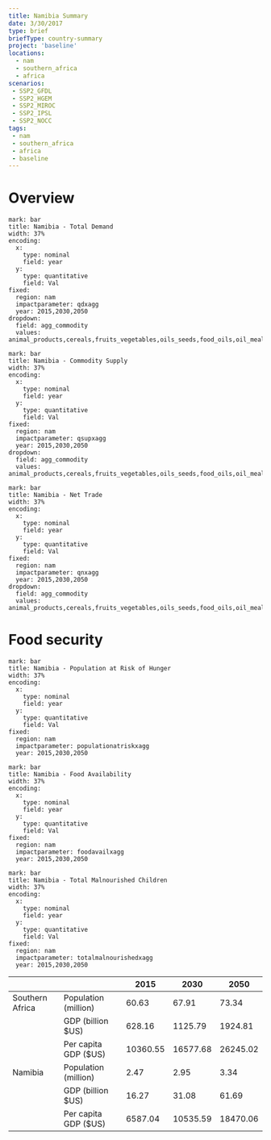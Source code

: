 ```yaml
---
title: Namibia Summary
date: 3/30/2017
type: brief
briefType: country-summary
project: 'baseline'
locations:
  - nam
  - southern_africa
  - africa
scenarios:
 - SSP2_GFDL
 - SSP2_HGEM
 - SSP2_MIROC
 - SSP2_IPSL
 - SSP2_NOCC
tags:
 - nam
 - southern_africa
 - africa
 - baseline
---
```

# Overview 

```chart
mark: bar
title: Namibia - Total Demand
width: 37%
encoding:
  x:
    type: nominal
    field: year
  y:
    type: quantitative
    field: Val
fixed:
  region: nam
  impactparameter: qdxagg
  year: 2015,2030,2050
dropdown:
  field: agg_commodity
  values: animal_products,cereals,fruits_vegetables,oils_seeds,food_oils,oil_meals,other,pulses,roots_tubers,sugar
```

```chart
mark: bar
title: Namibia - Commodity Supply
width: 37%
encoding:
  x:
    type: nominal
    field: year
  y:
    type: quantitative
    field: Val
fixed:
  region: nam
  impactparameter: qsupxagg
  year: 2015,2030,2050
dropdown:
  field: agg_commodity
  values: animal_products,cereals,fruits_vegetables,oils_seeds,food_oils,oil_meals,other,pulses,roots_tubers,sugar
```

```chart
mark: bar
title: Namibia - Net Trade
width: 37%
encoding:
  x:
    type: nominal
    field: year
  y:
    type: quantitative
    field: Val
fixed:
  region: nam
  impactparameter: qnxagg
  year: 2015,2030,2050
dropdown:
  field: agg_commodity
  values: animal_products,cereals,fruits_vegetables,oils_seeds,food_oils,oil_meals,other,pulses,roots_tubers,sugar
```

# Food security

```chart
mark: bar
title: Namibia - Population at Risk of Hunger
width: 37%
encoding:
  x:
    type: nominal
    field: year
  y:
    type: quantitative
    field: Val
fixed:
  region: nam
  impactparameter: populationatriskxagg
  year: 2015,2030,2050
```

```chart
mark: bar
title: Namibia - Food Availability
width: 37%
encoding:
  x:
    type: nominal
    field: year
  y:
    type: quantitative
    field: Val
fixed:
  region: nam
  impactparameter: foodavailxagg
  year: 2015,2030,2050
```

```chart
mark: bar
title: Namibia - Total Malnourished Children
width: 37%
encoding:
  x:
    type: nominal
    field: year
  y:
    type: quantitative
    field: Val
fixed:
  region: nam
  impactparameter: totalmalnourishedxagg
  year: 2015,2030,2050
```

|   |   | 2015 | 2030 | 2050 |
|---|---|---|---|---|
| Southern Africa | Population (million) | 60.63 | 67.91 | 73.34 |
|  | GDP (billion $US) | 628.16 | 1125.79 | 1924.81 |
|  | Per capita GDP ($US) | 10360.55 | 16577.68 | 26245.02 |
| Namibia | Population (million) | 2.47 | 2.95 | 3.34 |
|  | GDP (billion $US) | 16.27 | 31.08 | 61.69 |
|  | Per capita GDP ($US) | 6587.04| 10535.59| 18470.06|